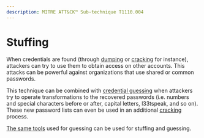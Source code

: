 ```yaml
---
description: MITRE ATT&CK™ Sub-technique T1110.004
---
```


# Stuffing

When credentials are found (through [dumping](../dumping) or [cracking](../cracking.md) for instance), attackers can try to use them to obtain access on other accounts. This attacks can be powerful against organizations that use shared or common passwords.&#x20;

This technique can be combined with [credential guessing](guessing.md) when attackers try to operate transformations to the recovered passwords (i.e. numbers and special characters before or after, capital letters, l33tspeak, and so on). These new password lists can even be used in an additional [cracking](../cracking.md) process.

[The same tools](guessing.md#common-passwords) used for guessing can be used for stuffing and guessing.
